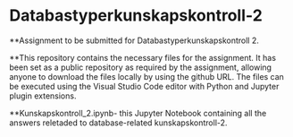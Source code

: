 # Databastyperkunskapskontroll-2

**Assignment to be submitted for Databastyperkunskapskontroll 2.

**This repository contains the necessary files for the assignment. It has been set as a public repository as required by the assignment, allowing anyone to download the files locally by using the github URL. The files can be executed using the Visual Studio Code editor with Python and Jupyter plugin extensions.

**Kunskapskontroll_2.ipynb- this Jupyter Notebook containing all the answers reletaded to database-related kunskapskontroll-2.
